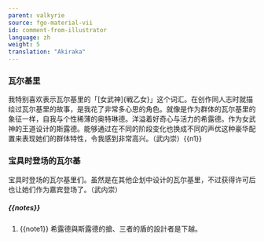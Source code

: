 ```yaml
---
parent: valkyrie
source: fgo-material-vii
id: comment-from-illustrator
language: zh
weight: 5
translation: "Akiraka"
---
```


### 瓦尔基里

我特别喜欢表示瓦尔基里的「[女武神]{戦乙女}」这个词汇。在创作同人志时就描绘过瓦尔基里的故事，是我花了非常多心思的角色。就像是作为群体的瓦尔基里的象征一样，自我与个性稀薄的奥特琳德。洋溢着好奇心与活力的希露德。作为女武神的王道设计的斯露德。能够通过在不同的阶段变化也换成不同的声优这种豪华配置来表现她们的群体特性，令我感到非常高兴。（武内崇）{{n1}}

### 宝具时登场的瓦尔基

宝具时登场的瓦尔基里们。虽然是在其他企划中设计的瓦尔基里，不过获得许可后也让她们作为嘉宾登场了。（武内崇）

##### {{notes}}

1. {{note1}} 希露德與斯露德的搶、三者的盾的設計者是下越。
